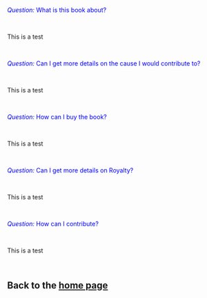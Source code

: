 <Accordion>
<AccordionItem title="Book Details">
      <p>
        <span style="color:blue"><em>Question: </em></span><span style="color:blue">What is this book about? </span>
      </p>
     <br/>
     <p>
       This is a test
    </p>
     <br/>
</AccordionItem>
<AccordionItem title="Fund for a Cause">
      <p>
        <span style="color:blue"><em>Question: </em></span><span style="color:blue">Can I get more details on the cause I would contribute to?</span>
      </p>
     <br/>
     <p>
       This is a test
    </p>
     <br/>
</AccordionItem>    
<AccordionItem title="Buy the book">
      <p>
        <span style="color:blue"><em>Question: </em></span><span style="color:blue">How can I buy the book?</span>
      </p>
     <br/>
     <p>
       This is a test
    </p>
     <br/>
</AccordionItem>     
<AccordionItem title="Royalty">
      <p>
        <span style="color:blue"><em>Question: </em></span><span style="color:blue">Can I get more details on Royalty?</span>
      </p>
     <br/>
     <p>
       This is a test
    </p>
     <br/>
</AccordionItem>        
<AccordionItem title="Your Contribution">
      <p>
        <span style="color:blue"><em>Question: </em></span><span style="color:blue">How can I contribute?</span>
      </p>
     <br/>
     <p>
       This is a test
    </p>
     <br/>
</AccordionItem>        
</Accordion>  

## Back to the [home page](README.md)
